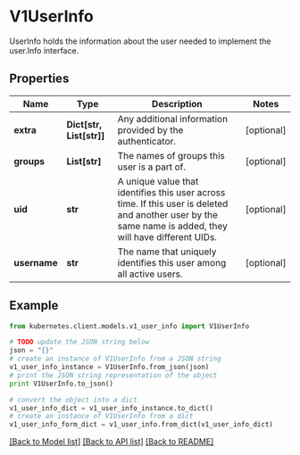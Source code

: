 # V1UserInfo

UserInfo holds the information about the user needed to implement the user.Info interface.

## Properties

Name | Type | Description | Notes
------------ | ------------- | ------------- | -------------
**extra** | **Dict[str, List[str]]** | Any additional information provided by the authenticator. | [optional] 
**groups** | **List[str]** | The names of groups this user is a part of. | [optional] 
**uid** | **str** | A unique value that identifies this user across time. If this user is deleted and another user by the same name is added, they will have different UIDs. | [optional] 
**username** | **str** | The name that uniquely identifies this user among all active users. | [optional] 

## Example

```python
from kubernetes.client.models.v1_user_info import V1UserInfo

# TODO update the JSON string below
json = "{}"
# create an instance of V1UserInfo from a JSON string
v1_user_info_instance = V1UserInfo.from_json(json)
# print the JSON string representation of the object
print V1UserInfo.to_json()

# convert the object into a dict
v1_user_info_dict = v1_user_info_instance.to_dict()
# create an instance of V1UserInfo from a dict
v1_user_info_form_dict = v1_user_info.from_dict(v1_user_info_dict)
```
[[Back to Model list]](../README.md#documentation-for-models) [[Back to API list]](../README.md#documentation-for-api-endpoints) [[Back to README]](../README.md)


